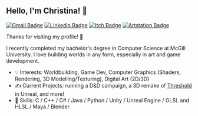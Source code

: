 ## Hello, I'm Christina! 👋

[![Gmail Badge](https://img.shields.io/badge/gmail-%23EA4335.svg?style=plastic&logo=gmail&logoColor=white)](mailto:pilipchristina@gmail.com)
[![Linkedin Badge](https://img.shields.io/badge/linkedin-%230A66C2.svg?style=plastic&logo=linkedin&logoColor=white)](https://www.linkedin.com/in/cpilip/)
[![Itch Badge](https://img.shields.io/badge/itch-%23FF0B34.svg?logo=itch&logoColor=white)](https://ethearian.itch.io/)
[![Artstation Badge](https://img.shields.io/badge/artstation-%2313AFF0.svg?&logo=artstation&logoColor=white)](https://ethearian.artstation.com)


Thanks for visiting my profile! 🎃


I recently completed my bachelor's degree in Computer Science at McGill University. I love building worlds in any form, especially in art and game development.


- 💡 Interests: Worldbuilding, Game Dev, Computer Graphics (Shaders, Rendering, 3D Modelling/Texturing), Digital Art (2D/3D)
- ✍️ Current Projects: running a D&D campaign, a 3D remake of [Threshold](https://ethearian.itch.io/threshold) in Unreal, and more!
- 📄 Skills: C / C++ / C# / Java / Python / Unity / Unreal Engine / GLSL and HLSL / Maya / Blender


